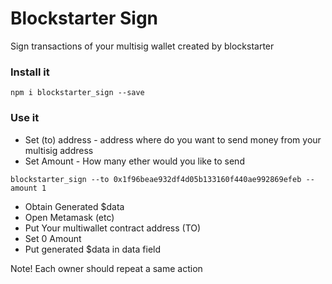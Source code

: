 # Blockstarter Sign

Sign transactions of your multisig wallet created by blockstarter 

### Install it

```
npm i blockstarter_sign --save
```


### Use it


* Set (to) address - address where do you want to send money from your multisig address
* Set Amount - How many ether would you like to send

```
blockstarter_sign --to 0x1f96beae932df4d05b133160f440ae992869efeb --amount 1
```

* Obtain Generated $data 
* Open Metamask (etc)
* Put Your multiwallet contract address (TO)
* Set 0 Amount
* Put generated $data in data field

Note! Each owner should repeat a same action

